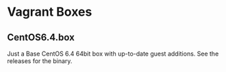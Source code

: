 # Vagrant Boxes

## CentOS6.4.box
Just a Base CentOS 6.4 64bit box with up-to-date guest additions. See the releases for the binary.
